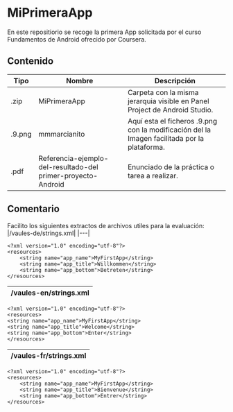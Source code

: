 # MiPrimeraApp
En  este repositiorio se recoge la primera App solicitada por el curso Fundamentos de Android ofrecido por Coursera.
## Contenido
| **Tipo**    | **Nombre**       | **Descripción**                  | 
|---|---|---|
|.zip| MiPrimeraApp | Carpeta con la misma jerarquia visible en Panel Project de Android Studio.|
| .9.png | mmmarcianito | Aquí esta el ficheros .9.png con la modificación del la Imagen facilitada por la plataforma.| 
| .pdf| Referencia-ejemplo-del-resultado-del primer-proyecto-Android | Enunciado de la práctica o tarea a realizar. |

## Comentario

Facilito los siguientes extractos de archivos utiles para la evaluación: 
|/vaules-de/strings.xml|
|---|
```
<?xml version="1.0" encoding="utf-8"?>
<resources>
    <string name="app_name">MyFirstApp</string>
    <string name="app_title">Willkommen</string>
    <string name="app_bottom">Betreten</string>
</resources>
```

|/vaules-en/strings.xml|
|---|
```
<?xml version="1.0" encoding="utf-8"?>
<resources>
<string name="app_name">MyFirstApp</string>
<string name="app_title">Welcome</string>
<string name="app_bottom">Enter</string>
</resources>
```
|/vaules-fr/strings.xml|
|---|
```
<?xml version="1.0" encoding="utf-8"?>
<resources>
    <string name="app_name">MyFirstApp</string>
    <string name="app_title">Bienvenue</string>
    <string name="app_bottom">Entrer</string>
</resources>
```
